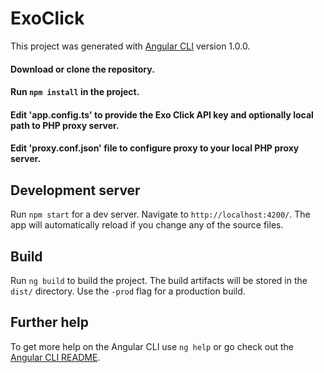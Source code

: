 # ExoClick

This project was generated with [Angular CLI](https://github.com/angular/angular-cli) version 1.0.0.

#### Download or clone the repository.
#### Run `npm install` in the project.
#### Edit 'app.config.ts' to provide the Exo Click API key and optionally local path to PHP proxy server.
#### Edit 'proxy.conf.json' file to configure proxy to your local PHP proxy server.

## Development server

Run `npm start` for a dev server. Navigate to `http://localhost:4200/`. The app will automatically reload if you change any of the source files.

## Build

Run `ng build` to build the project. The build artifacts will be stored in the `dist/` directory. Use the `-prod` flag for a production build.

## Further help

To get more help on the Angular CLI use `ng help` or go check out the [Angular CLI README](https://github.com/angular/angular-cli/blob/master/README.md).

